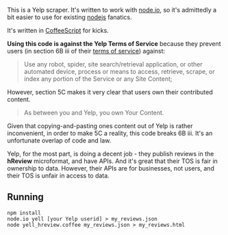 This is a Yelp scraper. It's written to work with [node.io](http://ds.io/qyhaTF),
so it's admittedly a bit easier to use for existing [nodejs](http://nodejs.org)
fanatics.

It's written in [CoffeeScript](http://jashkenas.github.com/coffee-script/) for
kicks.

**Using this code is against the Yelp Terms of Service** because they prevent
users (in section 6B iii of their [terms of service](http://www.yelp.com/static?p=tos&country=US))
against:

> Use any robot, spider, site search/retrieval application, or other automated device, process or means to access, retrieve, scrape, or index any portion of the Service or any Site Content;

However, section 5C makes it very clear that users own their contributed content.

> As between you and Yelp, you own Your Content.

Given that copying-and-pasting ones content out of Yelp is rather inconvenient, in
order to make 5C a reality, this code breaks 6B iii. It's an unfortunate overlap of
code and law.

Yelp, for the most part, is doing a decent job - they publish reviews in
the **hReview** microformat, and have APIs. And it's great that their TOS
is fair in ownership to data. However, their APIs are for businesses,
not users, and their TOS is unfair in access to data.

## Running

    npm install
    node.io yell [your Yelp userid] > my_reviews.json
    node yell_hreview.coffee my_reviews.json > my_reviews.html
